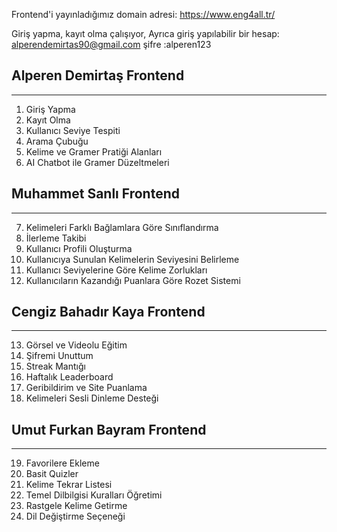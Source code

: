 Frontend'i yayınladığımız domain adresi: https://www.eng4all.tr/

Giriş yapma, kayıt olma çalışıyor, 
Ayrıca giriş yapılabilir bir hesap: alperendemirtas90@gmail.com 
şifre :alperen123

## Alperen Demirtaş Frontend
---
1) Giriş Yapma
2) Kayıt Olma
3) Kullanıcı Seviye Tespiti
4) Arama Çubuğu
5) Kelime ve Gramer Pratiği Alanları
6) AI Chatbot ile Gramer Düzeltmeleri

## Muhammet Sanlı Frontend
---
7) Kelimeleri Farklı Bağlamlara Göre Sınıflandırma
8) İlerleme Takibi
9) Kullanıcı Profili Oluşturma
10) Kullanıcıya Sunulan Kelimelerin Seviyesini Belirleme
11) Kullanıcı Seviyelerine Göre Kelime Zorlukları
12) Kullanıcıların Kazandığı Puanlara Göre Rozet Sistemi

## Cengiz Bahadır Kaya Frontend
---
13) Görsel ve Videolu Eğitim
14) Şifremi Unuttum
15) Streak Mantığı
16) Haftalık Leaderboard
17) Geribildirim ve Site Puanlama
18) Kelimeleri Sesli Dinleme Desteği

## Umut Furkan Bayram Frontend
---
19) Favorilere Ekleme
20) Basit Quizler
21) Kelime Tekrar Listesi
22) Temel Dilbilgisi Kuralları Öğretimi
23) Rastgele Kelime Getirme
24) Dil Değiştirme Seçeneği
